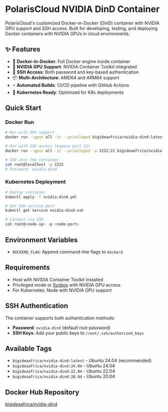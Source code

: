 # PolarisCloud NVIDIA DinD Container

PolarisCloud's customized Docker-in-Docker (DinD) container with NVIDIA GPU support and SSH access. Built for developing, testing, and deploying Docker containers with NVIDIA GPUs in cloud environments.

## ✨ Features

- 🐳 **Docker-in-Docker**: Full Docker engine inside container
- 🚀 **NVIDIA GPU Support**: NVIDIA Container Toolkit integrated
- 🔐 **SSH Access**: Both password and key-based authentication
- 📦 **Multi-Architecture**: AMD64 and ARM64 support
- ⚡ **Automated Builds**: CI/CD pipeline with GitHub Actions
- 🎯 **Kubernetes Ready**: Optimized for K8s deployments

## Quick Start

### Docker Run

```bash
# Run with GPU support
docker run --gpus all -it --privileged bigideaafrica/nvidia-dind:latest

# Run with SSH access (expose port 22)
docker run --gpus all -it --privileged -p 2222:22 bigideaafrica/nvidia-dind:latest

# SSH into the container
ssh root@localhost -p 2222
# Password: nvidia-dind
```

### Kubernetes Deployment

```bash
# Deploy container
kubectl apply -f nvidia-dind.yml

# Get SSH service port
kubectl get service nvidia-dind-ssh

# Connect via SSH
ssh root@<node-ip> -p <node-port>
```

## Environment Variables

- `DOCKERD_FLAG`: Append command-line flags to `dockerd`

## Requirements

- Host with NVIDIA Container Toolkit installed
- Privileged mode or [Sysbox](https://github.com/nestybox/sysbox) with NVIDIA GPU access
- For Kubernetes: Node with NVIDIA GPU support

## SSH Authentication

The container supports both authentication methods:

- **Password**: `nvidia-dind` (default root password)
- **SSH Keys**: Add your public keys to `/root/.ssh/authorized_keys`

## Available Tags

- `bigideaafrica/nvidia-dind:latest` - Ubuntu 24.04 (recommended)
- `bigideaafrica/nvidia-dind:24.04` - Ubuntu 24.04
- `bigideaafrica/nvidia-dind:22.04` - Ubuntu 22.04  
- `bigideaafrica/nvidia-dind:20.04` - Ubuntu 20.04

## Docker Hub Repository

[bigideaafrica/nvidia-dind](https://hub.docker.com/r/bigideaafrica/nvidia-dind)
